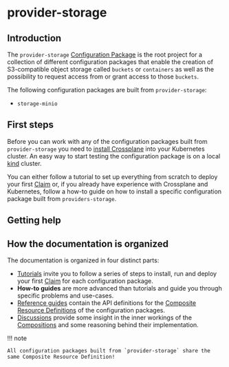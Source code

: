 # provider-storage

## Introduction

The `provider-storage` [Configuration Package](https://docs.crossplane.io/latest/concepts/packages/) is the root project for a collection of different configuration packages that enable the creation of S3-compatible object storage called `buckets` or `containers` as well as the possibility to request access from or grant access to those `buckets`.

The following configuration packages are built from `provider-storage`:

- `storage-minio`

## First steps

Before you can work with any of the configuration packages built from `provider-storage` you need to [install Crossplane](https://docs.crossplane.io/latest/software/install/) into your Kubernetes cluster. An easy way to start testing the configuration package is on a local [kind](https://kind.sigs.k8s.io/) cluster.

You can either follow a tutorial to set up everything from scratch to deploy your first [Claim](https://docs.crossplane.io/latest/concepts/claims/) or, if you already have experience with Crossplane and Kubernetes, follow a how-to guide on how to install a specific configuration package built from `providers-storage`.

## Getting help

## How the documentation is organized

The documentation is organized in four distinct parts:

- [Tutorials](tutorials.md) invite you to follow a series of steps to install, run and deploy your first [Claim](https://docs.crossplane.io/latest/concepts/claims/) for each configuration package.
- **How-to guides** are more advanced than tutorials and guide you through specific problems and use-cases.
- [Reference guides](reference-guides.md) contain the API definitions for the [Composite Resource Definitions](https://docs.crossplane.io/latest/concepts/composite-resource-definitions/) of the configuration packages.
- [Discussions](discussions.md) provide some insight in the inner workings of the [Compositions](https://docs.crossplane.io/latest/concepts/compositions/) and some reasoning behind their implementation.

!!! note

    All configuration packages built from `provider-storage` share the same Composite Resource Definition!
